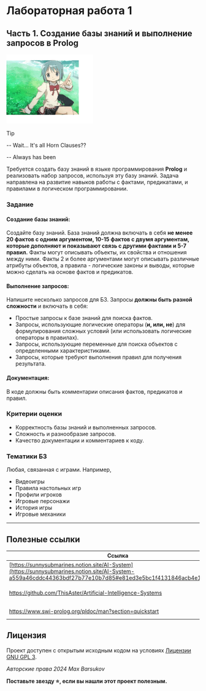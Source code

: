 # Лабораторная работа 1

## Часть 1. Создание базы знаний и выполнение запросов в Prolog

<img alt="ewarewashere" src="https://github.com/maxbarsukov/itmo/blob/master/.docs/ewarewashere.gif" height="180">

> [!TIP]
> -- Wait... It's all Horn Clauses??
> 
> -- Always has been


Требуется создать базу знаний в языке программирования **Prolog** и реализовать набор запросов, используя эту базу знаний. Задача направлена на развитие навыков работы с фактами, предикатами, и правилами в логическом программировании.

### Задание

#### Создание базы знаний:
    
Создайте базу знаний. База знаний должна включать в себя **не менее 20 фактов с одним аргументом, 10-15 фактов с двумя аргументам, которые дополняют и показывают связь с другими фактами и 5-7 правил.** Факты могут описывать объекты, их свойства и отношения между ними. Факты 2 и более аргументами могут описывать различные атрибуты объектов, а правила - логические законы и выводы, которые можно сделать на основе фактов и предикатов.

#### Выполнение запросов:
    
Напишите несколько запросов для БЗ. Запросы **должны быть разной сложности** и включать в себя:

- Простые запросы к базе знаний для поиска фактов.
- Запросы, использующие логические операторы (**и, или, не**) для формулирования сложных условий (или использовать логические операторы в правилах).
- Запросы, использующие переменные для поиска объектов с определенными характеристиками.
- Запросы, которые требуют выполнения правил для получения результата.

#### Документация:
    
В коде должны быть комментарии описания фактов, предикатов и правил.

### Критерии оценки

- Корректность базы знаний и выполненных запросов.
- Сложность и разнообразие запросов.
- Качество документации и комментариев к коду.

### Тематики БЗ

Любая, связанная с играми. Например,

- Видеоигры
- Правила настольных игр
- Профили игроков
- Игровые персонажи
- История игры
- Игровые механики

---

## Полезные ссылки

| Ссылка | Описание |
| --- | --- |
| [https://sunnysubmarines.notion.site/AI-System](https://sunnysubmarines.notion.site/AI-System-a559a46cddc44363bdf27b77e10b7d85#e81ed3e5bc1f4131846acb4e13b1c64a) | Задание на ЛР1, 2024 |
| https://github.com/ThisAster/Artificial-Intelligence-Systems | Пример выполнения ЛР |
| https://www.swi-prolog.org/pldoc/man?section=quickstart | Гайд по SWI Prolog |

## Лицензия <a name="license"></a>

Проект доступен с открытым исходным кодом на условиях [Лицензии GNU GPL 3](https://opensource.org/license/gpl-3-0/).

*Авторские права 2024 Max Barsukov*

**Поставьте звезду :star:, если вы нашли этот проект полезным.**
